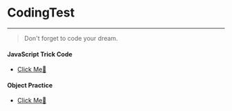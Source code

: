 # CodingTest

---

<!--Quote-->

> Don't forget to code your dream.

#### JavaScript Trick Code

- [Click Me🐤](https://github.com/chuhoon/CodingTest/tree/main/JavaScriptTrickCode)

#### Object Practice

- [Click Me🦉](https://github.com/chuhoon/CodingTest/tree/main/objectPractice)
